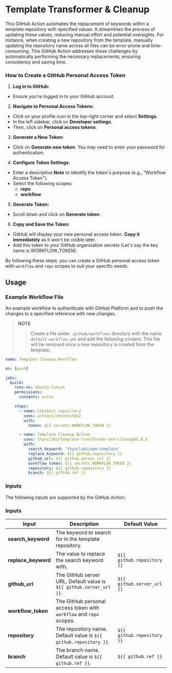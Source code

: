 # Template Transformer & Cleanup
This GitHub Action automates the replacement of keywords within a template repository with specified values. It streamlines the process of updating these values, reducing manual effort and potential oversights. For instance, when creating a new repository from the template, manually updating the repository name across all files can be error-prone and time-consuming. This GitHub Action addresses these challenges by automatically performing the necessary replacements, ensuring consistency and saving time.

### How to Create a GitHub Personal Access Token

1. **Log in to GitHub:**
  - Ensure you're logged in to your GitHub account.

2. **Navigate to Personal Access Tokens:**
  - Click on your profile icon in the top-right corner and select **Settings**.
  - In the left sidebar, click on **Developer settings**.
  - Then, click on **Personal access tokens**.

3. **Generate a New Token:**
  - Click on **Generate new token**. You may need to enter your password for authentication.

4. **Configure Token Settings:**
  - Enter a descriptive **Note** to identify the token's purpose (e.g., "Workflow Access Token").
  - Select the following scopes:
    - **repo**
    - **workflow**

5. **Generate Token:**
  - Scroll down and click on **Generate token**.

6. **Copy and Save the Token:**
  - GitHub will display your new personal access token. **Copy it immediately** as it won't be visible later.
  - Add this token to your GitHub organization secrets (Let's say the key name is WORKFLOW_TOKEN).

By following these steps, you can create a GitHub personal access token with `workflow` and `repo` scopes to suit your specific needs.

## Usage
### Example Workflow File
An example workflow to authenticate with GitHub Platform and to push the changes to a specified reference with new changes.
> **NOTE**
> > Create a file under `.github/workflows` directory with the name `default-workflow.yml` and add the following content. This file will be removed once a new repository is created from the template.

```yaml
name: Template Cleanup Workflow

on: [push]

jobs:
  build:
    runs-on: ubuntu-latest
    permissions:
      contents: write

    steps:
      - name: Checkout repository
        uses: actions/checkout@v2
        with:
          token: ${{ secrets.WORKFLOW_TOKEN }}

      - name: Template Cleanup Action
        uses: thynclabs/template-transformer-and-cleanup@1.0.2
        with:
          search_keyword: 'thynclabs/npm-template'
          replace_keyword: ${{ github.repository }}
          github_url: ${{ github.server_url }}
          workflow_token: ${{ secrets.WORKFLOW_TOKEN }}
          repository: ${{ github.repository }}
          branch: ${{ github.ref }}
```

### Inputs
The following inputs are supported by the GitHub Action:
### Inputs

| Input              | Description                                                                                   | Default Value                |
|--------------------|-----------------------------------------------------------------------------------------------|------------------------------|
| **search_keyword** | The keyword to search for in the template repository.                                         |                              |
| **replace_keyword**| The value to replace the search keyword with.                                                 | `${{ github.repository }}`   |
| **github_url**     | The GitHub server URL. Default value is `${{ github.server_url }}`.                           | `${{ github.server_url }}`   |
| **workflow_token** | The GitHub personal access token with `workflow` and `repo` scopes.                           |                              |
| **repository**     | The repository name. Default value is `${{ github.repository }}`.                             | `${{ github.repository }}`   |
| **branch**         | The branch name. Default value is `${{ github.ref }}`.                                        | `${{ github.ref }}`          |

